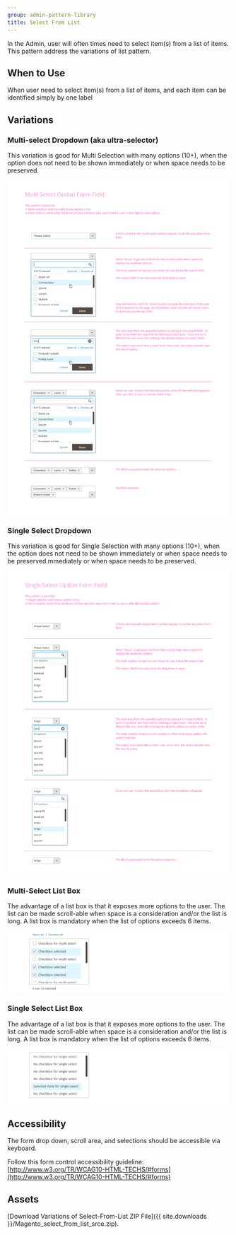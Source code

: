 ```yaml
---
group: admin-pattern-library
title: Select From List
---
```

In the Admin, user will often times need to select item(s) from a list of items. This pattern address the variations of list pattern.

## When to Use

When user need to select item(s) from a list of items, and each item can be identified simply by one label

## Variations

### Multi-select Dropdown (aka ultra-selector)

This variation is good for Multi Selection with many options (10+), when the option does not need to be shown immediately or when space needs to be preserved.

![](../../_images/pattern-library/forms_multi-select_formElement2.png)

### Single Select Dropdown

This variation is good for Single Selection with many options (10+), when the option does not need to be shown immediately or when space needs to be preserved.mmediately or when space needs to be preserved.

![](../../_images/pattern-library/forms_single-select_formElement.png)

### Multi-Select List Box

The advantage of a list box is that it exposes more options to the user. The list can be made scroll-able when space is a consideration and/or the list is long. A list box is mandatory when the list of options exceeds 6 items.

![](../../_images/pattern-library/listbox-multi.png)

### Single Select List Box

The advantage of a list box is that it exposes more options to the user. The list can be made scroll-able when space is a consideration and/or the list is long. A list box is mandatory when the list of options exceeds 6 items.

![](../../_images/pattern-library/Listbox-single.png)

## Accessibility

The form drop down, scroll area, and selections should be accessible via keyboard.

Follow this form control accessibility guideline: [http://www.w3.org/TR/WCAG10-HTML-TECHS/#forms](http://www.w3.org/TR/WCAG10-HTML-TECHS/#forms)

## Assets

[Download Variations of Select-From-List ZIP File]({{ site.downloads }}/Magento_select_from_list_srce.zip).
